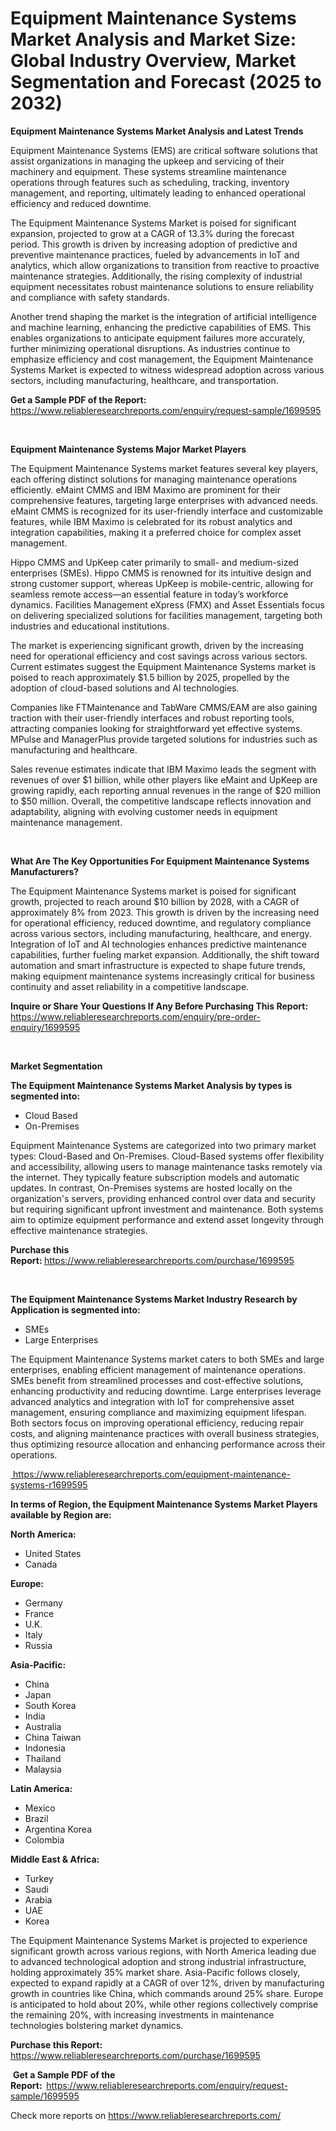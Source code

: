 <p><h1>Equipment Maintenance Systems Market Analysis and Market Size: Global Industry Overview, Market Segmentation and Forecast (2025 to 2032)</h1></p><p><strong>Equipment Maintenance Systems Market Analysis and Latest Trends</strong></p>
<p><p>Equipment Maintenance Systems (EMS) are critical software solutions that assist organizations in managing the upkeep and servicing of their machinery and equipment. These systems streamline maintenance operations through features such as scheduling, tracking, inventory management, and reporting, ultimately leading to enhanced operational efficiency and reduced downtime.</p><p>The Equipment Maintenance Systems Market is poised for significant expansion, projected to grow at a CAGR of 13.3% during the forecast period. This growth is driven by increasing adoption of predictive and preventive maintenance practices, fueled by advancements in IoT and analytics, which allow organizations to transition from reactive to proactive maintenance strategies. Additionally, the rising complexity of industrial equipment necessitates robust maintenance solutions to ensure reliability and compliance with safety standards.</p><p>Another trend shaping the market is the integration of artificial intelligence and machine learning, enhancing the predictive capabilities of EMS. This enables organizations to anticipate equipment failures more accurately, further minimizing operational disruptions. As industries continue to emphasize efficiency and cost management, the Equipment Maintenance Systems Market is expected to witness widespread adoption across various sectors, including manufacturing, healthcare, and transportation.</p></p>
<p><strong>Get a Sample PDF of the Report:&nbsp;</strong> <a href="https://www.reliableresearchreports.com/enquiry/request-sample/1699595?utm_campaign=3316&utm_medium=2&utm_source=Github&utm_content=ia&utm_term=10032025&utm_id=equipment-maintenance-systems">https://www.reliableresearchreports.com/enquiry/request-sample/1699595</a></p>
<p>&nbsp;</p>
<p><strong>Equipment Maintenance Systems Major Market Players</strong></p>
<p><p>The Equipment Maintenance Systems market features several key players, each offering distinct solutions for managing maintenance operations efficiently. eMaint CMMS and IBM Maximo are prominent for their comprehensive features, targeting large enterprises with advanced needs. eMaint CMMS is recognized for its user-friendly interface and customizable features, while IBM Maximo is celebrated for its robust analytics and integration capabilities, making it a preferred choice for complex asset management.</p><p>Hippo CMMS and UpKeep cater primarily to small- and medium-sized enterprises (SMEs). Hippo CMMS is renowned for its intuitive design and strong customer support, whereas UpKeep is mobile-centric, allowing for seamless remote access—an essential feature in today’s workforce dynamics. Facilities Management eXpress (FMX) and Asset Essentials focus on delivering specialized solutions for facilities management, targeting both industries and educational institutions.</p><p>The market is experiencing significant growth, driven by the increasing need for operational efficiency and cost savings across various sectors. Current estimates suggest the Equipment Maintenance Systems market is poised to reach approximately $1.5 billion by 2025, propelled by the adoption of cloud-based solutions and AI technologies.</p><p>Companies like FTMaintenance and TabWare CMMS/EAM are also gaining traction with their user-friendly interfaces and robust reporting tools, attracting companies looking for straightforward yet effective systems. MPulse and ManagerPlus provide targeted solutions for industries such as manufacturing and healthcare.</p><p>Sales revenue estimates indicate that IBM Maximo leads the segment with revenues of over $1 billion, while other players like eMaint and UpKeep are growing rapidly, each reporting annual revenues in the range of $20 million to $50 million. Overall, the competitive landscape reflects innovation and adaptability, aligning with evolving customer needs in equipment maintenance management.</p></p>
<p>&nbsp;</p>
<p><strong>What Are The Key Opportunities For Equipment Maintenance Systems Manufacturers?</strong></p>
<p><p>The Equipment Maintenance Systems market is poised for significant growth, projected to reach around $10 billion by 2028, with a CAGR of approximately 8% from 2023. This growth is driven by the increasing need for operational efficiency, reduced downtime, and regulatory compliance across various sectors, including manufacturing, healthcare, and energy. Integration of IoT and AI technologies enhances predictive maintenance capabilities, further fueling market expansion. Additionally, the shift toward automation and smart infrastructure is expected to shape future trends, making equipment maintenance systems increasingly critical for business continuity and asset reliability in a competitive landscape.</p></p>
<p><strong>Inquire or Share Your Questions If Any Before Purchasing This Report:</strong> <a href="https://www.reliableresearchreports.com/enquiry/pre-order-enquiry/1699595?utm_campaign=3316&utm_medium=2&utm_source=Github&utm_content=ia&utm_term=10032025&utm_id=equipment-maintenance-systems">https://www.reliableresearchreports.com/enquiry/pre-order-enquiry/1699595</a></p>
<p>&nbsp;</p>
<p><strong>Market Segmentation</strong></p>
<p><strong>The Equipment Maintenance Systems Market Analysis by types is segmented into:</strong></p>
<p><ul><li>Cloud Based</li><li>On-Premises</li></ul></p>
<p><p>Equipment Maintenance Systems are categorized into two primary market types: Cloud-Based and On-Premises. Cloud-Based systems offer flexibility and accessibility, allowing users to manage maintenance tasks remotely via the internet. They typically feature subscription models and automatic updates. In contrast, On-Premises systems are hosted locally on the organization's servers, providing enhanced control over data and security but requiring significant upfront investment and maintenance. Both systems aim to optimize equipment performance and extend asset longevity through effective maintenance strategies.</p></p>
<p><strong>Purchase this Report:&nbsp;</strong><a href="https://www.reliableresearchreports.com/purchase/1699595?utm_campaign=3316&utm_medium=2&utm_source=Github&utm_content=ia&utm_term=10032025&utm_id=equipment-maintenance-systems">https://www.reliableresearchreports.com/purchase/1699595</a></p>
<p>&nbsp;</p>
<p><strong>The Equipment Maintenance Systems Market Industry Research by Application is segmented into:</strong></p>
<p><ul><li>SMEs</li><li>Large Enterprises</li></ul></p>
<p><p>The Equipment Maintenance Systems market caters to both SMEs and large enterprises, enabling efficient management of maintenance operations. SMEs benefit from streamlined processes and cost-effective solutions, enhancing productivity and reducing downtime. Large enterprises leverage advanced analytics and integration with IoT for comprehensive asset management, ensuring compliance and maximizing equipment lifespan. Both sectors focus on improving operational efficiency, reducing repair costs, and aligning maintenance practices with overall business strategies, thus optimizing resource allocation and enhancing performance across their operations.</p></p>
<p><a href="https://www.reliableresearchreports.com/equipment-maintenance-systems-r1699595?utm_campaign=3316&utm_medium=2&utm_source=Github&utm_content=ia&utm_term=10032025&utm_id=equipment-maintenance-systems">&nbsp;https://www.reliableresearchreports.com/equipment-maintenance-systems-r1699595</a></p>
<p><strong>In terms of Region, the Equipment Maintenance Systems Market Players available by Region are:</strong></p>
<p>
    <p> <strong> North America: </strong>
        <ul>
            <li>United States</li>
            <li>Canada</li>
        </ul>
        </p> 
    <p> <strong> Europe: </strong>
        <ul>
            <li>Germany</li>
            <li>France</li>
            <li>U.K.</li>
            <li>Italy</li>
            <li>Russia</li>
        </ul>
        </p> 
    <p> <strong> Asia-Pacific: </strong>
        <ul>
            <li>China</li>
            <li>Japan</li>
            <li>South Korea</li>
            <li>India</li>
            <li>Australia</li>
            <li>China Taiwan</li>
            <li>Indonesia</li>
            <li>Thailand</li>
            <li>Malaysia</li>
        </ul>
        </p> 
    <p> <strong> Latin America: </strong>
        <ul>
            <li>Mexico</li>
            <li>Brazil</li>
            <li>Argentina Korea</li>
            <li>Colombia</li>
        </ul>
        </p> 
    <p> <strong> Middle East & Africa: </strong>
        <ul>
            <li>Turkey</li>
            <li>Saudi</li>
            <li>Arabia</li>
            <li>UAE</li>
            <li>Korea</li>
        </ul>
    </p>
    </p>
<p><p>The Equipment Maintenance Systems Market is projected to experience significant growth across various regions, with North America leading due to advanced technological adoption and strong industrial infrastructure, holding approximately 35% market share. Asia-Pacific follows closely, expected to expand rapidly at a CAGR of over 12%, driven by manufacturing growth in countries like China, which commands around 25% share. Europe is anticipated to hold about 20%, while other regions collectively comprise the remaining 20%, with increasing investments in maintenance technologies bolstering market dynamics.</p></p>
<p><strong>Purchase this Report: </strong><a href="https://www.reliableresearchreports.com/purchase/1699595?utm_campaign=3316&utm_medium=2&utm_source=Github&utm_content=ia&utm_term=10032025&utm_id=equipment-maintenance-systems">https://www.reliableresearchreports.com/purchase/1699595</a></p>
<p>&nbsp;<strong>Get a Sample PDF of the Report:&nbsp;&nbsp;</strong><a href="https://www.reliableresearchreports.com/enquiry/request-sample/1699595?utm_campaign=3316&utm_medium=2&utm_source=Github&utm_content=ia&utm_term=10032025&utm_id=equipment-maintenance-systems">https://www.reliableresearchreports.com/enquiry/request-sample/1699595</a></p>
<p><strong></strong></p>
<p>Check more reports on <a href="https://www.reliableresearchreports.com/?utm_campaign=3316&utm_medium=2&utm_source=Github&utm_content=ia&utm_term=10032025&utm_id=equipment-maintenance-systems">https://www.reliableresearchreports.com/</a></p>